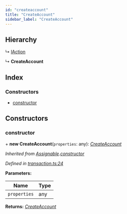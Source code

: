 ```yaml
---
id: "createaccount"
title: "CreateAccount"
sidebar_label: "CreateAccount"
---
```


## Hierarchy

  ↳ [IAction](iaction.md)

  ↳ **CreateAccount**

## Index

### Constructors

* [constructor](createaccount.md#constructor)

## Constructors

###  constructor

\+ **new CreateAccount**(`properties`: any): *[CreateAccount](createaccount.md)*

*Inherited from [Assignable](assignable.md).[constructor](assignable.md#constructor)*

*Defined in [transaction.ts:24](https://github.com/nearprotocol/nearlib/blob/88ad17d/src.ts/transaction.ts#L24)*

**Parameters:**

Name | Type |
------ | ------ |
`properties` | any |

**Returns:** *[CreateAccount](createaccount.md)*
